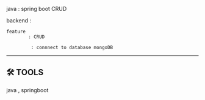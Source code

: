java : spring boot CRUD 


backend : 

    feature
            : CRUD

             : connnect to database mongoDB



--------------------------------------------------------------

## 🛠 TOOLS
java , springboot 

